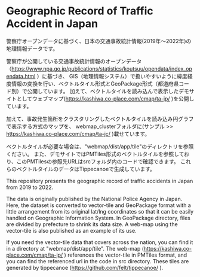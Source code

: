 # Geographic Record of Traffic Accident in Japan 
警察庁オープンデータに基づく、日本の交通事故統計情報(2019年〜2022年)の地理情報データです。

警察庁が公開している交通事故統計情報のオープンデータ（https://www.npa.go.jp/publications/statistics/koutsuu/opendata/index_opendata.html ）に基づき、
GIS（地理情報システム）で扱いやすいように緯度経度情報の変換を行い、ベクトルタイル形式とGeoPackage形式（都道府県コード別）で公開しています。
加えて、ベクトルタイルを読み込んで表示したデモサイトとしてウェブマップ(https://kashiwa.co-place.com/cmap/ta-jp/ )を公開しています。

加えて、事故発生箇所をクラスタリングしたベクトルタイルを読み込み円グラフで表示する方式のマップを、
webmap_clusterフォルダに(サンプル >> https://kashiwa.co-place.com/cmap/ta-jc/ )載せています。

ベクトルタイルが必要な場合は、"webmap/dist/app/tile"のディレクトリを参照ください。
また、デモサイトではPMTiles形式のベクトルタイルを参照しており、このPMTilesの参照先URLはsrcフォルダ内のコードで確認できます。
これらのベクトルタイルのデータはTippecanoeで生成しています。

This repository presents the geographic record of traffic accidents in Japan from 2019 to 2022.

The data is originally published by the National Police Agency in Japan.
Here, the dataset is converted to vector-tile and GeoPackage format with a little arrangement from its original lat/lng coordinates 
so that it can be easily handled on Geographic Information System.
In GeoPackage directory, files are divided by prefecture to shrink its data size.
A web-map using the vector-tile is also published as an example of its use.

If you need the vector-tile data that covers across the nation, you can find it in a directory at "webmap/dist/app/tile".
The web-map (https://kashiwa.co-place.com/cmap/ta-jp/ ) references the vector-tile in PMTiles format, and you can find the referenced url in the code in src directory.
These tiles are generated by tippecanoe (https://github.com/felt/tippecanoe/ ).
